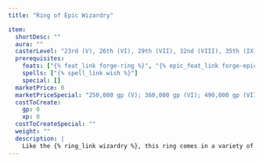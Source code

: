 ```yaml
---
title: "Ring of Epic Wizardry"

item:
  shortDesc: ""
  aura: ""
  casterLevel: "23rd (V), 26th (VI), 29th (VII), 32nd (VIII), 35th (IX)"
  prerequisites:
    feats: ["{% feat_link forge-ring %}", "{% epic_feat_link forge-epic-ring %}"]
    spells: ["{% spell_link wish %}"]
    special: []
  marketPrice: 0
  marketPriceSpecial: "250,000 gp (V); 360,000 gp (VI); 490,000 gp (VII); 640,000 gp (VIII); 810,000 gp (IX)"
  costToCreate:
    gp: 0
    xp: 0
  costToCreateSpecial: ""
  weight: ""
  description: |
    Like the {% ring_link wizardry %}, this ring comes in a variety of types useful only to arcane spellcasters. The wearer's arcane spells per day are doubled for one particular spell level. An _Ring of Epic Wizardry V_ doubles 5th-level spells, an _Ring of Epic Wizardry VI_ doubles 6th-level spells, an _Ring of Epic Wizardry VII_ doubles 7th-level spells, an _Ring of Epic Wizardry VIII_ doubles 8th-level spells, and an _Ring of Epic Wizardry IX_ doubles 9th-level spells. Bonus spells from high ability scores, school specialization, or any other source are not doubled.
---
```

